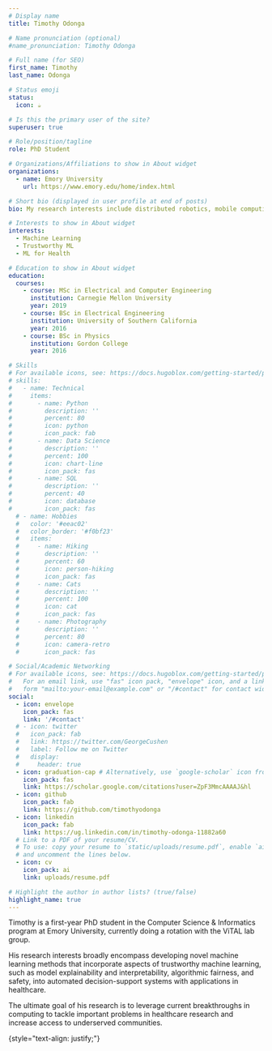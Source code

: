 ```yaml
---
# Display name
title: Timothy Odonga

# Name pronunciation (optional)
#name_pronunciation: Timothy Odonga

# Full name (for SEO)
first_name: Timothy
last_name: Odonga

# Status emoji
status:
  icon: ☕️

# Is this the primary user of the site?
superuser: true

# Role/position/tagline
role: PhD Student

# Organizations/Affiliations to show in About widget
organizations:
  - name: Emory University
    url: https://www.emory.edu/home/index.html

# Short bio (displayed in user profile at end of posts)
bio: My research interests include distributed robotics, mobile computing and programmable matter.

# Interests to show in About widget
interests:
  - Machine Learning
  - Trustworthy ML
  - ML for Health

# Education to show in About widget
education:
  courses:
    - course: MSc in Electrical and Computer Engineering
      institution: Carnegie Mellon University
      year: 2019
    - course: BSc in Electrical Engineering
      institution: University of Southern California
      year: 2016
    - course: BSc in Physics
      institution: Gordon College
      year: 2016

# Skills
# For available icons, see: https://docs.hugoblox.com/getting-started/page-builder/#icons
# skills:
#   - name: Technical
#     items:
#       - name: Python
#         description: ''
#         percent: 80
#         icon: python
#         icon_pack: fab
#       - name: Data Science
#         description: ''
#         percent: 100
#         icon: chart-line
#         icon_pack: fas
#       - name: SQL
#         description: ''
#         percent: 40
#         icon: database
#         icon_pack: fas
  # - name: Hobbies
  #   color: '#eeac02'
  #   color_border: '#f0bf23'
  #   items:
  #     - name: Hiking
  #       description: ''
  #       percent: 60
  #       icon: person-hiking
  #       icon_pack: fas
  #     - name: Cats
  #       description: ''
  #       percent: 100
  #       icon: cat
  #       icon_pack: fas
  #     - name: Photography
  #       description: ''
  #       percent: 80
  #       icon: camera-retro
  #       icon_pack: fas

# Social/Academic Networking
# For available icons, see: https://docs.hugoblox.com/getting-started/page-builder/#icons
#   For an email link, use "fas" icon pack, "envelope" icon, and a link in the
#   form "mailto:your-email@example.com" or "/#contact" for contact widget.
social:
  - icon: envelope
    icon_pack: fas
    link: '/#contact'
  # - icon: twitter
  #   icon_pack: fab
  #   link: https://twitter.com/GeorgeCushen
  #   label: Follow me on Twitter
  #   display:
  #     header: true
  - icon: graduation-cap # Alternatively, use `google-scholar` icon from `ai` icon pack
    icon_pack: fas
    link: https://scholar.google.com/citations?user=ZpF3MmcAAAAJ&hl
  - icon: github
    icon_pack: fab
    link: https://github.com/timothyodonga
  - icon: linkedin
    icon_pack: fab
    link: https://ug.linkedin.com/in/timothy-odonga-11882a60
  # Link to a PDF of your resume/CV.
  # To use: copy your resume to `static/uploads/resume.pdf`, enable `ai` icons in `params.yaml`,
  # and uncomment the lines below.
  - icon: cv
    icon_pack: ai
    link: uploads/resume.pdf

# Highlight the author in author lists? (true/false)
highlight_name: true
---
```

Timothy is a first-year PhD student in the Computer Science & Informatics program at Emory University, currently doing a rotation with the ViTAL lab group.

His research interests broadly encompass developing novel machine learning methods that incorporate aspects of trustworthy machine learning, such as model explainability and interpretability, algorithmic fairness, and safety, into automated decision-support systems with applications in healthcare.

The ultimate goal of his research is to leverage current breakthroughs in computing to tackle important problems in healthcare research and increase access to underserved communities.

{style="text-align: justify;"}
